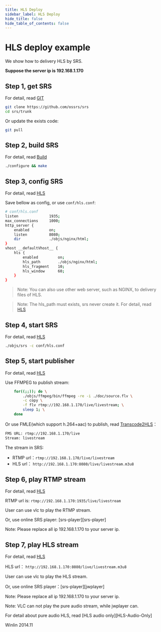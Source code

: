 ```yaml
---
title: HLS Deploy
sidebar_label: HLS Deploy
hide_title: false
hide_table_of_contents: false
---
```


# HLS deploy example

We show how to delivery HLS by SRS.

**Suppose the server ip is 192.168.1.170**

## Step 1, get SRS

For detail, read [GIT](./git)

```bash
git clone https://github.com/ossrs/srs
cd srs/trunk
```

Or update the exists code:

```bash
git pull
```

## Step 2, build SRS

For detail, read [Build](./install)

```bash
./configure && make
```

## Step 3, config SRS

For detail, read [HLS](./delivery-hls)

Save bellow as config, or use `conf/hls.conf`:

```bash
# conf/hls.conf
listen              1935;
max_connections     1000;
http_server {
    enabled         on;
    listen          8080;
    dir             ./objs/nginx/html;
}
vhost __defaultVhost__ {
    hls {
        enabled         on;
        hls_path        ./objs/nginx/html;
        hls_fragment    10;
        hls_window      60;
    }
}
```

> Note: You can also use other web server, such as NGINX, to delivery files of HLS.

> Note: The hls_path must exists, srs never create it. For detail, read [HLS](./delivery-hls)

## Step 4, start SRS

For detail, read [HLS](./delivery-hls)

```bash
./objs/srs -c conf/hls.conf
```

## Step 5, start publisher

For detail, read [HLS](./delivery-hls)

Use FFMPEG to publish stream:

```bash
    for((;;)); do \
        ./objs/ffmpeg/bin/ffmpeg -re -i ./doc/source.flv \
        -c copy \
        -f flv rtmp://192.168.1.170/live/livestream; \
        sleep 1; \
    done
```

Or use FMLE(which support h.264+aac) to publish, read 
[Transcode2HLS](./sample-transcode-to-hls)：

```bash
FMS URL: rtmp://192.168.1.170/live
Stream: livestream
```

The stream in SRS:
* RTMP url：`rtmp://192.168.1.170/live/livestream`
* HLS url： `http://192.168.1.170:8080/live/livestream.m3u8`

## Step 6, play RTMP stream

For detail, read [HLS](./delivery-hls)

RTMP url is: `rtmp://192.168.1.170:1935/live/livestream`

User can use vlc to play the RTMP stream.

Or, use online SRS player: [srs-player][srs-player]

Note: Please replace all ip 192.168.1.170 to your server ip.

## Step 7, play HLS stream

For detail, read [HLS](./delivery-hls)

HLS url： `http://192.168.1.170:8080/live/livestream.m3u8`

User can use vlc to play the HLS stream.

Or, use online SRS player：[srs-player][jwplayer]

Note: Please replace all ip 192.168.1.170 to your server ip.

Note: VLC can not play the pure audio stream, while jwplayer can.

For detail about pure audio HLS, read [HLS audio only][HLS-Audio-Only]

Winlin 2014.11